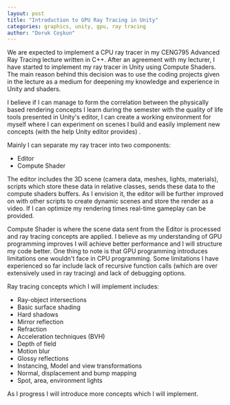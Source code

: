 ```yaml
---
layout: post
title: "Introduction to GPU Ray Tracing in Unity"
categories: graphics, unity, gpu, ray tracing
author: "Doruk Coşkun"
---
```


We are expected to implement a CPU ray tracer in my CENG795 Advanced Ray Tracing lecture written in C++. After an agreement with my lecturer, I have started to implement my ray tracer in Unity using Compute Shaders. The main reason behind this decision was to use the coding projects given in the lecture as a medium for deepening my knowledge and experience in Unity and shaders. 

I believe if I can manage to form the correlation between the physically based rendering concepts I learn during the semester with the quality of life tools presented in Unity's editor, I can create a working environment for myself where I can experiment on scenes I build and easily implement new concepts (with the help Unity editor provides) .

Mainly I can separate my ray tracer into two components:
- Editor
- Compute Shader

The editor includes the 3D scene (camera data, meshes, lights, materials), scripts which store these data in relative classes, sends these data to the compute shaders buffers. As I envision it, the editor will be further improved on with other scripts to create dynamic scenes and store the render as a video. If I can optimize my rendering times real-time gameplay can be provided.

Compute Shader is where the scene data sent from the Editor is processed and ray tracing concepts are applied. I believe as my understanding of GPU programming improves I will achieve better performance and I will structure my code better. One thing to note is that GPU programming introduces limitations one wouldn't face in CPU programming. Some limitations I have experienced so far include lack of recursive function calls (which are over extensively used in ray tracing) and lack of debugging options.

Ray tracing concepts which I will implement includes:
- Ray-object intersections
- Basic surface shading
- Hard shadows
- Mirror reflection
- Refraction
- Acceleration techniques (BVH)
- Depth of field
- Motion blur
- Glossy reflections
- Instancing, Model and view transformations
- Normal, displacement and bump mapping
- Spot, area, environment lights

As I progress I will introduce more concepts which I will implement.

